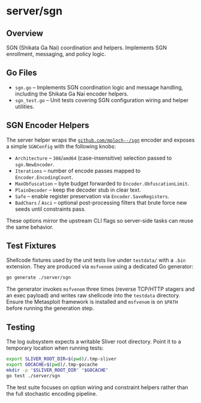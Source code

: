 # server/sgn

## Overview

SGN (Shikata Ga Nai) coordination and helpers. Implements SGN enrollment, messaging, and policy logic.

## Go Files

- `sgn.go` – Implements SGN coordination logic and message handling, including the Shikata Ga Nai encoder helpers.
- `sgn_test.go` – Unit tests covering SGN configuration wiring and helper utilities.

## SGN Encoder Helpers

The server helper wraps the [`github.com/moloch--/sgn`](https://github.com/moloch--/sgn) encoder and exposes a simple `SGNConfig` with the following knobs:

- `Architecture` – `386`/`amd64` (case-insensitive) selection passed to `sgn.NewEncoder`.
- `Iterations` – number of encode passes mapped to `Encoder.EncodingCount`.
- `MaxObfuscation` – byte budget forwarded to `Encoder.ObfuscationLimit`.
- `PlainDecoder` – keep the decoder stub in clear text.
- `Safe` – enable register preservation via `Encoder.SaveRegisters`.
- `BadChars` / `Asci` – optional post-processing filters that brute force new seeds until constraints pass.

These options mirror the upstream CLI flags so server-side tasks can reuse the same behavior.

## Test Fixtures

Shellcode fixtures used by the unit tests live under `testdata/` with a `.bin` extension. They are produced via `msfvenom` using a dedicated Go generator:

```bash
go generate ./server/sgn
```

The generator invokes `msfvenom` three times (reverse TCP/HTTP stagers and an exec payload) and writes raw shellcode into the `testdata` directory. Ensure the Metasploit framework is installed and `msfvenom` is on `$PATH` before running the generation step.

## Testing

The log subsystem expects a writable Sliver root directory. Point it to a temporary location when running tests:

```bash
export SLIVER_ROOT_DIR=$(pwd)/.tmp-sliver
export GOCACHE=$(pwd)/.tmp-gocache
mkdir -p "$SLIVER_ROOT_DIR" "$GOCACHE"
go test ./server/sgn
```

The test suite focuses on option wiring and constraint helpers rather than the full stochastic encoding pipeline.
